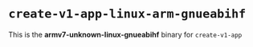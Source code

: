 # `create-v1-app-linux-arm-gnueabihf`

This is the **armv7-unknown-linux-gnueabihf** binary for `create-v1-app`
